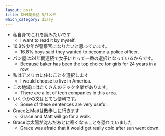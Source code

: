 ```yaml
---
layout: post
title: DMM英会話 5/7メモ
which_category: diary
---
```


- 私自身でこれを読みたいです
  - I want to read it by myself.
- 16.8%少年が警察官になりたいと思っています。
  - 16.8% boys said they wanted to become a police officer.
- パン屋は24年間連続で女子にとって一番の選択となっているからです。
  - Because baker has been the top choice for girls for 24 years in a row.
- 私はアメリカに住むことを選択します
  - I would choose to live in America.
- この地域にはたくさんのテック企業があります。
  - There are a lot of tech companies in this area.
- いくつかの文はとても便利です。
  - Some of these sentences are very useful.
- GraceとMattは散歩しに行きます
  - Grace and Matt will go for a walk. 
- Graceは太陽が沈んだあとに寒くなることを恐れていました
  - Grace was afraid that it would get really cold after sun went down.
